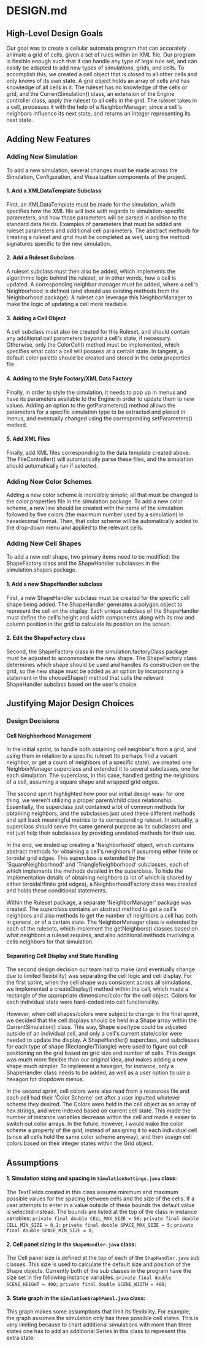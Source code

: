 # DESIGN.md
## High-Level Design Goals
Our goal was to create a cellular automata program that can accurately animate a grid of cells,  given a set of rules within an XML file. Our program is flexible enough such that it can handle any type of legal rule set, and can easily be adapted to add new types of simulations, grids, and cells.
To accomplish this, we created a cell object that is closed to all other cells and only knows of its own state. A grid object holds an array of cells and has knowledge of all cells in it. The ruleset has no knowledge of the cells or grid, and the CurrentSimulation() class, an extension of the Engine controller class, apply the ruleset to all cells in the grid. The ruleset takes in a cell, processes it with the help of a NeighborManager, since a cell's neighbors influence its next state, and returns an integer representing its next state. 

## Adding New Features

### Adding New Simulation
To add a new simulation, several changes must be made across the Simulation, Configuration, and Visualization components of the project.

#### 1. Add a XMLDataTemplate Subclass
First, an XMLDataTemplate must be made for the simulation, which specifies how the XML file will look with regards to simulation-specific parameters, and how those parameters will be parsed in addition to the standard data fields. Examples of parameters that must be added are ruleset parameters and additional cell parameters. The abstract methods for creating a ruleset and grid must be completed as well, using the method signatures specific to the new simulation.

#### 2. Add a Ruleset Subclass
A ruleset subclass must then also be added, which implements the algorithmic logic behind the ruleset, or in other words, how a cell is updated. A corresponding neighbor manager must be added, where a cell's Neighborhood is defined (and should use existing methods from the Neighborhood package). A ruleset can leverage this NeighborManager to make the logic of updating a cell more readable.

#### 3. Adding a Cell Object
A cell subclass must also be created for this Ruleset, and should contain any additional cell parameters beyond a cell's state, if necessary. Otherwise, only the ColorCell() method must be implemented, which specifies what color a cell will possess at a certain state. In  tangent, a default color palette should be created and stored in the color.properties file.

#### 4. Adding to the Style Factory/XML Data Factory
Finally, in order to style the simulation, it needs to pop up in menus and have its parameters available to the Engine in order to update them to new values. Adding an option to the getParameters() method allows the parameters for a specific simulation type to be extracted and placed in menus, and eventually changed using the corresponding setParameters() method.

#### 5. Add XML Files
Finally, add XML files corresponding to the data template created above. The FileController() will automatically parse these files, and the simulation should automatically run if selected.

### Adding New Color Schemes
Adding a new color scheme is incredibly simple; all that must be changed is the color.properties file in the simulation package. To add a new color scheme, a new line should be created with the name of the simulation followed by five colors (the maximum number used by a simulation) in hexadecimal format. Then, that color scheme will be automatically added to the drop-down menu and applied to the relevant cells.

### Adding New Cell Shapes
To add a new cell shape, two primary items need to be modified: the ShapeFactory class and the ShapeHandler subclasses in the simulation.shapes package.

#### 1. Add a new ShapeHandler subclass
First, a new ShapeHandler subclass must be created for the specific cell shape being added. The ShapeHandler generates a polygon object to represent the cell on the display. Each unique subclass of the ShapeHandler must define the cell's height and width components along with its row and column position in the grid to calculate its position on the screen.

#### 2. Edit the ShapeFactory class
Second, the ShapeFactory class in the simulation.factoryClass package must be adjusted to accommodate the new shape. The ShapeFactory class determines which shape should be used and handles its construction on the grid, so the new shape must be added as an option by incorporating a statement in the chooseShape() method that calls the relevant ShapeHandler subclass based on the user's choice.

## Justifying Major Design Choices
### Design Decisions
#### Cell Neighborhood Management
In the initial sprint, to handle both obtaining cell neighbor's from a grid, and using them in relation to a specific ruleset (to perhaps find a vacant neighbor, or get a count of neighbors of a specific state), we created one NeighborManager superclass and extended it to several subclasses, one for each simulation. The superclass, in this case, handled getting the neighbors of a cell, assuming a square shape and wrapped grid edges.

The second sprint highlighted how poor our initial design was- for one thing, we weren't utilizing a proper parent/child class relationship. Essentially, the superclass just contained a lot of common methods for obtaining neighbors, and the subclasses just used these different methods and spit back meaningful metrics to its corresponding ruleset. In actuality, a superclass should serve the same general purpose as its subclasses and not just help their subclasses by providing unrelated methods for their use.

In the end, we ended up creating a 'Neighborhood' object, which contains abstract methods for obtaining a cell's neighbors if assuming either finite or toroidal grid edges. This superclass is extended by the 'SquareNeighborhood' and 'TriangleNeighborhood' subclasses, each of which implements the methods detailed in the superclass. To hide the implementation details of obtaining neighbors (a lot of which is shared by either toroidal/finite grid edges), a NeighborhoodFactory class was created and holds these conditional statements.

Within the Ruleset package, a separate 'NeighborManager' package was created. The superclass contains an abstract method to get a cell's neighbors and also methods to get the number of neighbors a cell has both in general, or of a certain state. The NeighborManager class is extended by each of the rulesets, which implement the getNeighbors() classes based on what neighbors a ruleset requires, and also additional methods involving a cells neighbors for that simulation.

#### Separating Cell Display and State Handling
The second design decision our team had to make (and eventually change due to limited flexibility) was separating the cell logic and cell display. For the first sprint, when the cell shape was consistent across all simulations, we implemented a createDisplay() method within the cell, which made a rectangle of the appropriate dimensions/color for the cell object. Colors for each individual state were hard-coded into cell functionality.

However, when cell shapes/colors were subject to change in the final sprint, we decided that the cell displays should be held in a Shape array within the CurrentSimulation() class. This way, Shape size/type could be adjusted outside of an individual cell, and only a cell's current state/color were needed to update the display. A ShapeHandler() superclass, and subclasses for each type of shape (Rectangle/Triangle) were used to figure out cell positioning on the grid based on grid size and number of cells. This design was much more flexible than our original idea, and makes adding a new shape much simpler. To implement a hexagon, for instance, only a ShapeHandler class needs to be added, as well as a user option to use a hexagon for dropdown menus.

In the second sprint, cell colors were also read from a resources file and each cell had their 'Color Scheme' set after a user inputted whatever scheme they desired. The Colors were held in the cell object as an array of hex strings, and were indexed based on current cell state. This made the number of instance variables decrease within the cell and made it easier to switch out color arrays. In the future, however, I would make the color scheme a property of the grid, instead of assigning it to each individual cell (since all cells hold the same color scheme anyway), and then assign cell colors based on their integer states within the Grid object.

## Assumptions

#### 1. Simulation sizing and spacing in `SimulationSettings.java` class:
The TextFields created in this class assume minimum and maximum possible values for the spacing between cells and the size of the cells. If a user attempts to enter in a value outside of these bounds the default value is selected instead. The bounds are listed at the top of the class in instance variables:
`private final double CELL_MAX_SIZE = 50;`
`private final double CELL_MIN_SIZE = 0.1;`
`private final double SPACE_MAX_SIZE = 5;`
`private final double SPACE_MIN_SIZE = 0;`

#### 2. Cell panel sizing in the `ShapeHandler.java` class:
The Cell panel size is defined at the top of each of the `ShapHandler.java` sub classes. This size is used to calculate the default size and position of the Shape objects. Currently both of the sub classes in the program have the size set in the following instance variables. 
`private final double SCENE_HEIGHT = 400;`
`private final double SCENE_WIDTH = 400;`

#### 3. State graph in the `SimulationGraphPanel.java` class:
This graph makes some assumptions that limit its flexibility. For example, the graph assumes the simulation only has three possible cell states. This is very limiting because to chart additional simulations with more than three states one has to add an additional Series in this class to represent this extra state.
